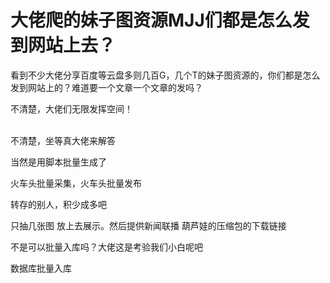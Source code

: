 # 大佬爬的妹子图资源MJJ们都是怎么发到网站上去？


看到不少大佬分享百度等云盘多则几百G，几个T的妹子图资源的，你们都是怎么发到网站上的？难道要一个文章一个文章的发吗？

不清楚，大佬们无限发挥空间！<br />
<br />
<img src="static/image/smiley/default/lol.gif" smilieid="12" border="0" alt="" /><img src="static/image/smiley/default/lol.gif" smilieid="12" border="0" alt="" /><img src="static/image/smiley/default/lol.gif" smilieid="12" border="0" alt="" />

不清楚，坐等真大佬来解答<img src="static/image/smiley/default/lol.gif" smilieid="12" border="0" alt="" /><img id="aimg_W6g07" onclick="zoom(this, this.src, 0, 0, 0)" class="zoom" src="https://cdn.jsdelivr.net/gh/hishis/forum-master/public/images/patch.gif" onmouseover="img_onmouseoverfunc(this)" onload="thumbImg(this)" border="0" alt="" />

当然是用脚本批量生成了<br />


火车头批量采集，火车头批量发布

转存的别人，积少成多吧<img id="aimg_eIRkY" onclick="zoom(this, this.src, 0, 0, 0)" class="zoom" src="https://cdn.jsdelivr.net/gh/hishis/forum-master/public/images/patch.gif" onmouseover="img_onmouseoverfunc(this)" onload="thumbImg(this)" border="0" alt="" />

只抽几张图 放上去展示。然后提供新闻联播 葫芦娃的压缩包的下载链接

不是可以批量入库吗？大佬这是考验我们小白呢吧<img src="static/image/smiley/yct/022.gif" smilieid="42" border="0" alt="" />

数据库批量入库
